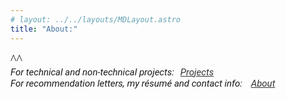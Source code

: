 ```yaml
---
# layout: ../../layouts/MDLayout.astro
title: "About:"
---
```


<div class="intro-text">
    ^^
</div>
<div class="centered-links">
    <span class="text-home-project">For technical and non-technical projects:<a href="/projects/">Projects</a><br></span>
    <span class="text-home-project">For recommendation letters, my résumé and contact info: <a href="/about/">About</a></span><br>
</div>

<style>
    .centered-links {
        /* display: flex; */
        justify-content: center;
        align-items: center;
        height: 15vh;
    }

    .centered-links a {
        color: #333;
        margin: 0 10px;
    }
    .text-home-project {
            font-family: 'Roboto', sans-serif;
            font-style: italic;
            font-size: 15px;
    }
    .intro-text {
            font-family: 'DM Serif Display', serif;
            font-size: 20px;
    }
</style>